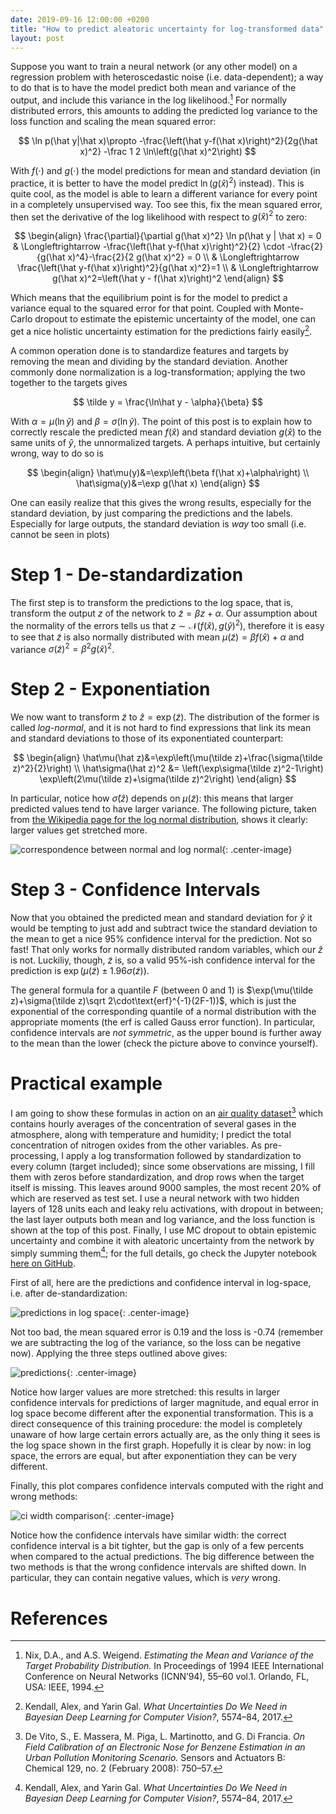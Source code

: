```yaml
---
date: 2019-09-16 12:00:00 +0200
title: "How to predict aleatoric uncertainty for log-transformed data"
layout: post
---
```


Suppose you want to train a neural network (or any other model) on a regression
problem with heteroscedastic noise (i.e. data-dependent); a way to do that is to
have the model predict both mean and variance of the output, and include this
variance in the log likelihood.<!-- more -->[^nix_estimating_1994]
For normally distributed errors, this amounts to adding the predicted log
variance to the loss function and scaling the mean squared error:

$$
\ln p(\hat y|\hat x)\propto
-\frac{\left(\hat y-f(\hat x)\right)^2}{2g(\hat x)^2}
-\frac 1 2 \ln\left(g(\hat x)^2\right)
$$

With $f(\cdot)$ and $g(\cdot)$ the model predictions for mean and standard
deviation (in practice, it is better to have the model predict $\ln(g(\hat
x)^2)$ instead). This is quite cool, as the model is able to learn a different
variance for every point in a completely unsupervised way. Too see this, fix the
mean squared error, then set the derivative of the log likelihood with respect
to $g(\hat x)^2$ to zero:

$$
\begin{align}
\frac{\partial}{\partial g(\hat x)^2} \ln p(\hat y | \hat x) = 0
& \Longleftrightarrow 
-\frac{\left(\hat y-f(\hat x)\right)^2}{2}
\cdot -\frac{2}{g(\hat x)^4}-\frac{2}{2 g(\hat x)^2} = 0 \\
& \Longleftrightarrow 
\frac{\left(\hat y-f(\hat x)\right)^2}{g(\hat x)^2}=1 \\
& \Longleftrightarrow  g(\hat x)^2=\left(\hat y - f(\hat x)\right)^2
\end{align}
$$

Which means that the equilibrium point is for the model to predict a variance
equal to the squared error for that point. Coupled with Monte-Carlo dropout to
estimate the epistemic uncertainty of the model, one can get a nice holistic
uncertainty estimation for the predictions fairly easily[^kendall_what_2017].

A common operation done is to standardize features and targets by removing the
mean and dividing by the standard deviation. Another commonly done normalization
is a log-transformation; applying the two together to the targets gives

$$
\tilde y = \frac{\ln\hat y - \alpha}{\beta}
$$

With $\alpha=\mu(\ln\hat y)$ and $\beta=\sigma(\ln\hat y)$. The point of this
post is to explain how to correctly rescale the predicted mean $f(\hat x)$ and
standard deviation $g(\hat x)$ to the same units of $\hat y$, the unnormalized
targets. A perhaps intuitive, but certainly wrong, way to do so is

$$
\begin{align}
\hat\mu(y)&=\exp\left(\beta f(\hat x)+\alpha\right) \\
\hat\sigma(y)&=\exp g(\hat x)
\end{align}
$$


One can easily realize that this gives the wrong results, especially for the
standard deviation, by just comparing the predictions and the labels. Especially
for large outputs, the standard deviation is _way_ too small (i.e. cannot be
seen in plots)

# Step 1 - De-standardization
The first step is to transform the predictions to the log space, that is,
transform the output $z$ of the network to $\tilde z=\beta z+\alpha$. Our
assumption about the normality of the errors tells us that
$z\sim\mathcal{N}(f(\hat x), g(\hat y)^2)$, therefore it is easy to see that
$\tilde z$ is also normally distributed with mean $\mu(\tilde z)=\beta f(\hat
x)+\alpha$ and variance $\sigma(\tilde z)^2=\beta^2 g(\hat x)^2$.

# Step 2 - Exponentiation
We now want to transform $\tilde z$ to $\hat z=\exp\left(\tilde z\right)$. The
distribution of the former is called _log-normal_, and it is not hard to find
expressions that link its mean and standard deviations to those of its
exponentiated counterpart:

$$
\begin{align}
\hat\mu(\hat z)&=\exp\left(\mu(\tilde z)+\frac{\sigma(\tilde z)^2}{2}\right) \\
\hat\sigma(\hat z)^2 &= \left(\exp\sigma(\tilde z)^2-1\right)
\exp\left(2\mu(\tilde z)+\sigma(\tilde z)^2\right)
\end{align}
$$

In particular, notice how $\hat\sigma(\hat z)$ depends on $\mu(\tilde z)$: this
means that larger predicted values tend to have larger variance. The following
picture, taken from [the Wikipedia page for the log normal
distribution](https://en.wikipedia.org/wiki/Log-normal_distribution), shows it
clearly: larger values get stretched more.

![correspondence between normal and log normal](
https://upload.wikimedia.org/wikipedia/commons/4/4e/Lognormal_Distribution.svg){:
.center-image}

# Step 3 - Confidence Intervals
Now that you obtained the predicted mean and standard deviation for $\hat y$ it
would be tempting to just add and subtract twice the standard deviation to the
mean to get a nice 95% confidence interval for the prediction. Not so fast!
That only works for normally distributed random variables, which our $\hat z$ is
not. Luckiliy, though, $\tilde z$ is, so a valid 95%-ish confidence interval for
the prediction is $\exp(\mu(\tilde z)\pm1.96\sigma(\tilde z))$.

The general formula for a quantile $F$ (between 0 and 1) is $\exp(\mu(\tilde
z)+\sigma(\tilde z)\sqrt 2\cdot\text{erf}^{-1}(2F-1))$, which is just the
exponential of the corresponding quantile of a normal distribution with the
appropriate moments (the $\text{erf}$ is called Gauss error function). In
particular, confidence intervals are _not symmetric_, as the upper bound is
further away to the mean than the lower (check the picture above to convince
yourself).


# Practical example
I am going to show these formulas in action on an [air quality
dataset](https://archive.ics.uci.edu/ml/datasets/Air+Quality)[^de_vito_field_2008]
which contains hourly averages of the concentration of several gases in the
atmosphere, along with temperature and humidity; I predict the total
concentration of nitrogen oxides from the other variables. As pre-processing, I
apply a log transformation followed by standardization to every column (target
included); since some observations are missing, I fill them with zeros before
standardization, and drop rows when the target itself is missing. This leaves
around 9000 samples, the most recent 20% of which are reserved as test set. I
use a neural network with two hidden layers of 128 units each and leaky relu
activations, with dropout in between; the last layer outputs both mean and log
variance, and the loss function is shown at the top of this post. Finally, I use
MC dropout to obtain epistemic uncertainty and combine it with aleatoric
uncertainty from the network by simply summing them[^kendall_what_2017]; for
the full details, go check the Jupyter notebook [here on
GitHub](https://github.com/e-dorigatti/e-dorigatti.github.io/blob/master/attachments/uncertainty.ipynb).

First of all, here are the predictions and confidence interval in log-space,
i.e. after de-standardization:

![predictions in log space]({{site.url}}/images/uncertainty/logcipreds.png){: .center-image}

Not too bad, the mean squared error is 0.19 and the loss is -0.74 (remember we
are subtracting the log of the variance, so the loss can be negative now).
Applying the three steps outlined above gives:

![predictions]({{site.url}}/images/uncertainty/cipreds.png){: .center-image}

Notice how larger values are more stretched: this results in larger confidence
intervals for predictions of larger magnitude, and equal error in log space
become different after the exponential transformation. This is a direct
consequence of this training procedure: the model is completely unaware of how
large certain errors actually are, as the only thing it sees is the log space
shown in the first graph. Hopefully it is clear by now: in log space, the errors
are equal, but after exponentiation they can be very different.

Finally, this plot compares confidence intervals computed with the right and wrong
methods:

![ci width comparison]({{site.url}}/images/uncertainty/ciwidth.png){: .center-image}

Notice how the confidence intervals have similar width: the correct confidence
interval is a bit tighter, but the gap is only of a few percents when compared
to the actual predictions. The big difference between the two methods is that
the wrong confidence intervals are shifted down. In particular, they can contain
negative values, which is _very_ wrong.


# References

[^de_vito_field_2008]:
    De Vito, S., E. Massera, M. Piga, L. Martinotto, and G. Di Francia. _On
    Field Calibration of an Electronic Nose for Benzene Estimation in an Urban
    Pollution Monitoring Scenario._ Sensors and Actuators B: Chemical 129, no. 2
    (February 2008): 750–57.

[^kendall_what_2017]:
    Kendall, Alex, and Yarin Gal. _What Uncertainties Do We Need in Bayesian
    Deep Learning for Computer Vision?_, 5574–84, 2017.

[^maas_rectifier_2013]:
    Maas, Andrew L., Awni Y. Hannun, and Andrew Y. Ng. _Rectifier Nonlinearities
    Improve Neural Network Acoustic Models._ In In ICML Workshop on Deep Learning
    for Audio, Speech and Language Processing, 2013.

[^nix_estimating_1994]:
    Nix, D.A., and A.S. Weigend. _Estimating the Mean and Variance of the Target
    Probability Distribution._ In Proceedings of 1994 IEEE International
    Conference on Neural Networks (ICNN’94), 55–60 vol.1. Orlando, FL, USA:
    IEEE, 1994.
